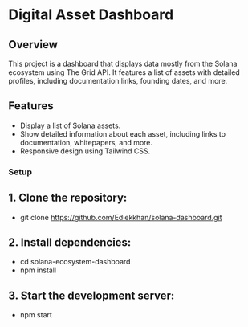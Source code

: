 # Digital Asset Dashboard

## Overview
This project is a dashboard that displays data mostly from the Solana ecosystem using The Grid API. It features a list of assets with detailed profiles, including documentation links, founding dates, and more.

## Features
- Display a list of Solana assets.
- Show detailed information about each asset, including links to documentation, whitepapers, and more.
- Responsive design using Tailwind CSS.

### Setup
## 1. Clone the repository:
-   git clone https://github.com/Ediekkhan/solana-dashboard.git

## 2. Install dependencies:
-   cd solana-ecosystem-dashboard
-   npm install

## 3. Start the development server:
-  npm start